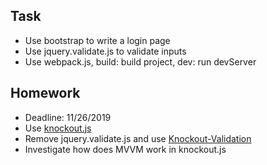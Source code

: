 
## Task
- Use bootstrap to write a login page
- Use jquery.validate.js to validate inputs
- Use webpack.js, build: build project, dev: run devServer

## Homework
- Deadline: 11/26/2019
- Use [knockout.js](https://knockoutjs.com/)
- Remove jquery.validate.js and use [Knockout-Validation](https://github.com/Knockout-Contrib/Knockout-Validation)
- Investigate how does MVVM work in knockout.js
